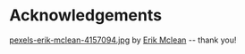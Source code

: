 # Acknowledgements

[pexels-erik-mclean-4157094.jpg](https://www.pexels.com/photocolorful-fox-walking-on-empty-road-4157094/) by [Erik Mclean](https://www.pexels.com/@introspectivedsgn/) -- thank you!

